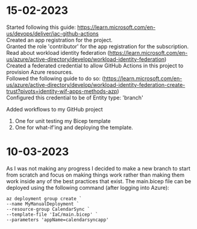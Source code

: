 # 15-02-2023

Started following this guide: https://learn.microsoft.com/en-us/devops/deliver/iac-github-actions  
Created an app registration for the project.  
Granted the role 'contributor' for the app registration for the subscription.  
Read about workload identity federation (https://learn.microsoft.com/en-us/azure/active-directory/develop/workload-identity-federation)  
Created a federated credential to allow GitHub Actions in this project to provision Azure resources.  
Followed the following guide to do so: (https://learn.microsoft.com/en-us/azure/active-directory/develop/workload-identity-federation-create-trust?pivots=identity-wif-apps-methods-azp)  
Configured this credential to be of Entity type: 'branch'  

Added workflows to my GitHub project
1. One for unit testing my Bicep template
2. One for what-if'ing and deploying the template.


# 10-03-2023
As I was not making any progress I decided to make a new branch to start from scratch and focus on making things work rather than making them work inside any of the best practices that exist.
The main.bicep file can be deployed using the following command (after logging into Azure):
```
az deployment group create `
--name MyManualDeployment `
--resource-group CalendarSync `
--template-file 'IaC/main.bicep' `
--parameters 'appName=calendarsyncapp'
```